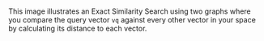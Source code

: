 # 

This image illustrates an Exact Similarity Search using two graphs where you compare the query vector `vq` against every other vector in your space by calculating its distance to each vector.

